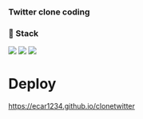### Twitter clone coding

### :hammer: Stack
<img src="https://img.shields.io/badge/Javascript-ffb13b?style=for-the-badge&logo=Javascript&logoColor=white"/>
<img src="https://img.shields.io/badge/React-48cef7?style=for-the-badge&logo=React&logoColor=white"/>
<img src="https://img.shields.io/badge/firebasw-ffca28?style=for-the-badge&logo=firebase&logoColor=white"/>

 # Deploy 
 https://ecar1234.github.io/clonetwitter
